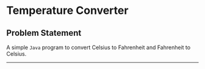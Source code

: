 # Temperature Converter



Problem Statement
---

A simple `Java` program to convert Celsius to Fahrenheit and Fahrenheit to Celsius.

---

